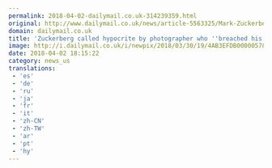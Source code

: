 ```yaml
---
permalink: 2018-04-02-dailymail.co.uk-314239359.html
original: http://www.dailymail.co.uk/news/article-5563325/Mark-Zuckerberg-hypocrite-photographer-breached-CEOs-privacy.html?ITO=1490&ns_mchannel=rss&ns_campaign=1490
domain: dailymail.co.uk
title: 'Zuckerberg called hypocrite by photographer who ''breached his privacy'''
image: http://i.dailymail.co.uk/i/newpix/2018/03/30/19/4AB3EFDB00000578-0-image-a-21_1522436133331.jpg
date: 2018-04-02 18:15:22
category: news_us
translations: 
 - 'es'
 - 'de'
 - 'ru'
 - 'ja'
 - 'fr'
 - 'it'
 - 'zh-CN'
 - 'zh-TW'
 - 'ar'
 - 'pt'
 - 'hy'
---
```


